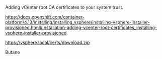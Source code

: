 Adding vCenter root CA certificates to your system trust.

https://docs.openshift.com/container-platform/4.13/installing/installing_vsphere/installing-vsphere-installer-provisioned.html#installation-adding-vcenter-root-certificates_installing-vsphere-installer-provisioned


https://vsphere.local/certs/download.zip


Butane
